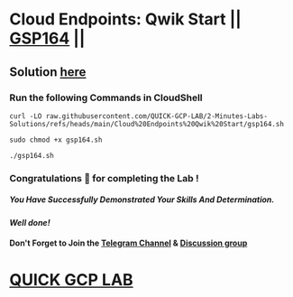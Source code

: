 # Cloud Endpoints: Qwik Start || [GSP164](https://www.cloudskillsboost.google/focuses/767?parent=catalog) ||

## Solution [here](https://youtu.be/dAWIy5Jwn0Q)

### Run the following Commands in CloudShell

```
curl -LO raw.githubusercontent.com/QUICK-GCP-LAB/2-Minutes-Labs-Solutions/refs/heads/main/Cloud%20Endpoints%20Qwik%20Start/gsp164.sh

sudo chmod +x gsp164.sh

./gsp164.sh
```

### Congratulations 🎉 for completing the Lab !

##### *You Have Successfully Demonstrated Your Skills And Determination.*

#### *Well done!*

#### Don't Forget to Join the [Telegram Channel](https://t.me/quickgcplab) & [Discussion group](https://t.me/quickgcplabchats)

# [QUICK GCP LAB](https://www.youtube.com/@quickgcplab)
